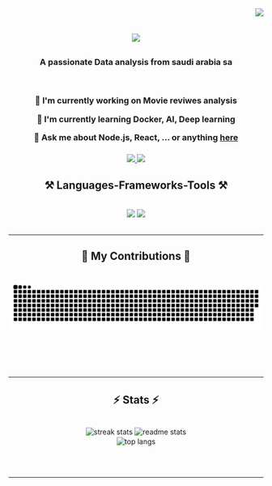<img align="right" src="https://visitor-badge.laobi.icu/badge?page_id=Zeyadalofie.Zeyadalofie" />

<h1 align="center">
    <a href="http://git.io/typing.svg">
        <img src="https://readme-typing-svg.herokuapp.com/?font=Righteous&size=35&center=true&vCenter=true&width=500&height=70&duration=4000&lines=Hi+There!+👋;+I'm+Zeyad+alofie!;"/>
    </a>
</h1>


<h3 align="center">A passionate Data analysis from saudi arabia sa</h3>

<br/>

<h3 align="center">

   🔭 I'm currently working on **Movie reviwes analysis**
    
   🌱 I'm currently learning **Docker, AI, Deep learning**
   
   💬 Ask me about **Node.js, React, ... or anything [here](https://github.com/Zeyadalofie/Zeyadalofie/issues)**

</h3>


<h3 align="center"> 
  <a href="mailto:zeyad3537@gmail.com" target="_blank">
    <img src="https://img.shields.io/badge/Gmail-333333?style=for-the-badge&logo=gmail&logoColor=red" target="_blank"/>
  </a>
  <a href="https://www.linkedin.com/in/zeyad-alofie/" target="_blank">
    <img src="https://img.shields.io/badge/LinkedIn-0077B5?style=for-the-badge&logo=linkedin&logoColor=white" target="_blank" />
  </a>
</h3>


<h2 align="center">⚒️ Languages-Frameworks-Tools ⚒️</h2>
<br/>
<div align="center">
    <img src="https://skillicons.dev/icons?i=react,html,css,vscode,github,tailwind,git,r" />
    <img src="https://skillicons.dev/icons?i=nodejs,python,javascript,c,java,mysql" /><br>
</div>


<br/>
<hr/>

<div align="center">
  <h2>🐍 My Contributions 🐍</h2>
  <br>
  <img alt="snake eating my contributions" src="https://github.com/Zeyadalofie/Zeyadalofie/blob/output/github-snake-dark.svg" />
  
  <br/><br/><br/>
</div>

<hr/>

<h2 align="center">⚡ Stats ⚡</h2>
<br>
<div align=center>
  <img width=390 src="https://github-readme-streak-stats.vercel.app/?user=Zeyadalofie&count_private=true&theme=react&border_radius=10" alt="streak stats"/>
  <img width=390 src="https://github-readme-stats.vercel.app/api?username=Zeyadalofie&count_private=true&show_icons=true&theme=react&rank_icon=github&border_radius=10" alt="readme stats" />
  <br/>
  <img width=325 align="center" src="https://github-readme-stats.vercel.app/api/top-langs/?username=Zeyadalofie&hide=HTML&langs_count=8&layout=compact&theme=react&border_radius=10&size_weight=0.5&count_weight=0.5&exclude_repo=github-readme-stats" alt="top langs" />
</div>

<br/><br/>

<hr/>

<br/>

